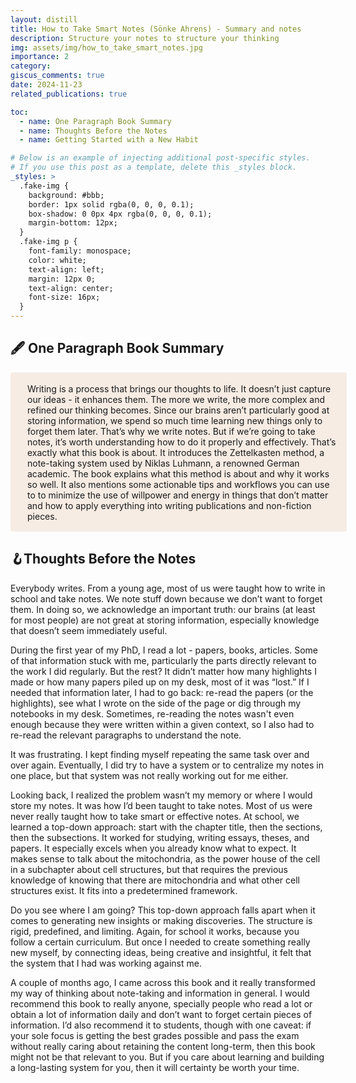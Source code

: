 ```yaml
---
layout: distill
title: How to Take Smart Notes (Sönke Ahrens) - Summary and notes
description: Structure your notes to structure your thinking
img: assets/img/how_to_take_smart_notes.jpg
importance: 2
category: 
giscus_comments: true
date: 2024-11-23
related_publications: true

toc:
  - name: One Paragraph Book Summary
  - name: Thoughts Before the Notes
  - name: Getting Started with a New Habit

# Below is an example of injecting additional post-specific styles.
# If you use this post as a template, delete this _styles block.
_styles: >
  .fake-img {
    background: #bbb;
    border: 1px solid rgba(0, 0, 0, 0.1);
    box-shadow: 0 0px 4px rgba(0, 0, 0, 0.1);
    margin-bottom: 12px;
  }
  .fake-img p {
    font-family: monospace;
    color: white;
    text-align: left;
    margin: 12px 0;
    text-align: center;
    font-size: 16px;
  }
---
```

## 🖋️ One Paragraph Book Summary
<div style="display: flex; width: 100%; border-radius: 4px; border: 1px solid transparent; background: rgba(216, 164, 127, 0.2); padding: 12px 16px;">
  <div style="margin-top: 4px;"></div>
  <div style="display: flex; flex-direction: column; margin-left: 8px; width: 100%; min-height: 32px;">
    <div style="width: 100%; margin-top: 2px;">
      <div contenteditable="false" style="width: 100%; white-space: pre-wrap; word-break: break-word; padding: 3px 2px; outline: none;">Writing is a process that brings our thoughts to life. It doesn’t just capture our ideas - it enhances them. The more we write, the more complex and refined our thinking becomes. Since our brains aren’t particularly good at storing information, we spend so much time learning new things only to forget them later. That’s why we write notes. But if we’re going to take notes, it’s worth understanding how to do it properly and effectively. That’s exactly what this book is about. It introduces the Zettelkasten method, a note-taking system used by Niklas Luhmann, a renowned German academic. The book explains what this method is about and why it works so well. It also mentions some actionable tips and workflows you can use to to minimize the use of willpower and energy in things that don’t matter and how to apply everything into writing publications and non-fiction pieces.</div>
    </div>
  </div>
</div>


## 🪝Thoughts Before the Notes
Everybody writes. From a young age, most of us were taught how to write in school and take notes. We note stuff down because we don’t want to forget them. In doing so, we acknowledge an important truth: our brains (at least for most people) are not great at storing information, especially knowledge that doesn’t seem immediately useful.

During the first year of my PhD, I read a lot - papers, books, articles. Some of that information stuck with me, particularly the parts directly relevant to the work I did regularly. But the rest? It didn’t matter how many highlights I made or how many papers piled up on my desk, most of it was “lost.”  If I needed that information later, I had to go back: re-read the papers (or the highlights), see what I wrote on the side of the page or dig through my notebooks in my desk. Sometimes, re-reading the notes wasn't even enough because they were written within a given context, so I also had to re-read the relevant paragraphs to understand the note.

It was frustrating. I kept finding myself repeating the same task over and over again. Eventually, I did try to have a system or to centralize my notes in one place, but that system was not really working out for me either. 

Looking back, I realized the problem wasn’t my memory or where I would store my notes. It was how I’d been taught to take notes. Most of us were never really taught how to take smart or effective notes. At school, we learned a top-down approach: start with the chapter title, then the sections, then the subsections. It worked for studying, writing essays, theses, and papers. It especially excels when you already know what to expect. It makes sense to talk about the mitochondria, as the power house of the cell in a subchapter about cell structures, but that requires the previous knowledge of knowing that there are mitochondria and what other cell structures exist. It fits into a predetermined framework.

Do you see where I am going? This top-down approach falls apart when it comes to generating new insights or making discoveries. The structure is rigid, predefined, and limiting. Again, for school it works, because you follow a certain curriculum. But once I needed to create something really new myself, by connecting ideas, being creative and insightful, it felt that the system that I had was working against me.

A couple of months ago, I came across this book and it really transformed my way of thinking about note-taking and information in general. I would recommend this book to really anyone, specially people who read a lot or obtain a lot of information daily and don’t want to forget certain pieces of information. I’d also recommend it to students, though with one caveat: if your sole focus is getting the best grades possible and pass the exam without really caring about retaining the content long-term, then this book might not be that relevant to you. But if you care about learning and building a long-lasting system for you, then it will certainty be worth your time.
